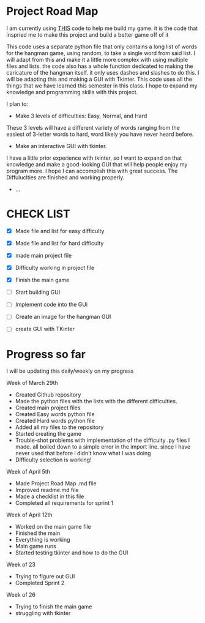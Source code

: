 # Project Road Map

I am currently using [THIS](https://github.com/kiteco/python-youtube-code/tree/master/build-hangman-in-python) 
code to help me build my game. it is the code that inspried me to make this project and build a better game off of it

This code uses a separate python file that only contains a long list of words for the hangman game, using random, to take 
a single word from said list. I will adapt from this and make it a little more complex with using multiple files and lists.
the code also has a whole function dedicated to making the caricature of the hangman itself. it only uses dashes and 
slashes to do this. I will be adapting this and making a GUI with Tkinter. This code uses all the things that we have 
learned this semester in this class. I hope to expand my knowledge and programming skills with this project.  

I plan to:

- Make 3 levels of difficulties: Easy, Normal, and Hard

These 3 levels will have a different variety of words ranging from the easiest of 3-letter words to hard, word likely 
you have never heard before.


- Make an interactive GUI with tkinter. 

I have a little prior experience with tkinter, so I want to expand on that knowledge and make a good-looking GUI that 
will help people enjoy my program more. I hope I can accomplish this with great success. The Diffuluclties are finished 
and working properly. 

- ...


# CHECK LIST

- [x] Made file and list for easy difficulty
- [x] Made file and list for hard difficulty
- [x] made main project file
- [x] Difficulty working in project file
- [x] Finish the main game
- [ ] Start building GUI
- [ ] Implement code into the GUi
- [ ] Create an image for the hangman GUI
- [ ] create GUI with TKinter


# Progress so far

I will be updating this daily/weekly on my progress

Week of March 29th

- Created Github repository
- Made the python files with the lists with the different difficulties.
- Created main project files
- Created Easy words python file
- Created Hard words python file
- Added all my files to the repository
- Started creating the game 
- Trouble-shot problems with implementation of the difficulty .py files I made. all boiled down to a simple error in the
import line. since I have never used that before i didn't know what I was doing
- Difficulty selection is working!


Week of April 5th

- Made Project Road Map .md file
- Improved readme.md file 
- Made a checklist in this file
- Completed all requirements for sprint 1

Week of April 12th

- Worked on the main game file 
- Finished the main 
- Everything is working 
- Main game runs
- Started testing tkinter and how to do the GUI

Week of 23

- Trying to figure out GUI
- Completed Sprint 2

Week of 26

- Trying to finish the main game
- struggling with tkinter